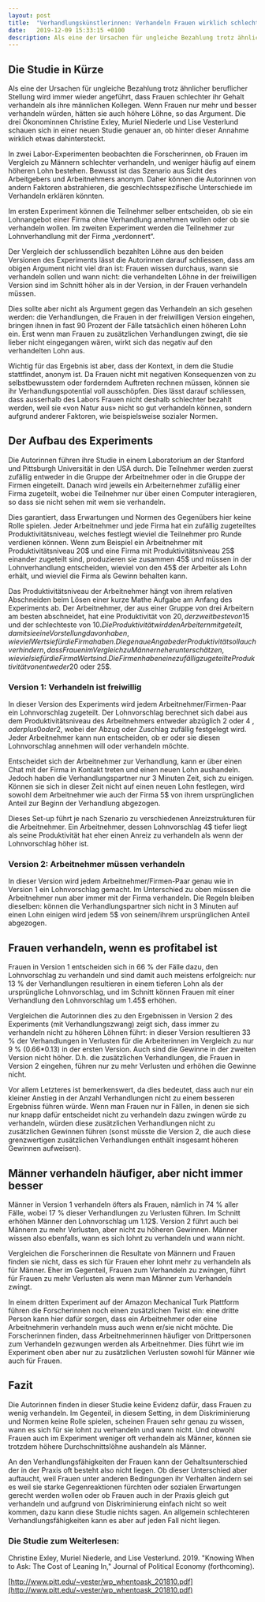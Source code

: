 ```yaml
---
layout: post
title:  "Verhandlungskünstlerinnen: Verhandeln Frauen wirklich schlechter als ihre männlichen Kollegen?"
date:   2019-12-09 15:33:15 +0100
description: Als eine der Ursachen für ungleiche Bezahlung trotz ähnlicher beruflicher Stellung wird immer wieder angeführt, dass Frauen schlechter ihr Gehalt verhandeln als ihre männlichen Kollegen. Wenn Frauen nur mehr und besser verhandeln würden, hätten sie auch höhere Löhne, so das Argument. Die drei Ökonominnen Christine Exley, Muriel Niederle und Lise Vesterlund schauen sich in einer neuen Studie genauer an, ob hinter dieser Annahme wirklich etwas dahintersteckt.
---
```


## Die Studie in Kürze

Als eine der Ursachen für ungleiche Bezahlung trotz ähnlicher beruflicher Stellung wird immer wieder angeführt, dass Frauen schlechter ihr Gehalt verhandeln als ihre männlichen Kollegen. Wenn Frauen nur mehr und besser verhandeln würden, hätten sie auch höhere Löhne, so das Argument. Die drei Ökonominnen Christine Exley, Muriel Niederle und Lise Vesterlund schauen sich in einer neuen Studie genauer an, ob hinter dieser Annahme wirklich etwas dahintersteckt.

In zwei Labor-Experimenten beobachten die Forscherinnen, ob Frauen im Vergleich zu Männern schlechter verhandeln, und weniger häufig auf einem höheren Lohn bestehen. Bewusst ist das Szenario aus Sicht des Arbeitgebers und Arbeitnehmers anonym. Daher können die Autorinnen von andern Faktoren abstrahieren, die geschlechtsspezifische Unterschiede im Verhandeln erklären könnten.

Im ersten Experiment können die Teilnehmer selber entscheiden, ob sie ein Lohnangebot einer Firma ohne Verhandlung annehmen wollen oder ob sie verhandeln wollen. Im zweiten Experiment werden die Teilnehmer zur Lohnverhandlung mit der Firma „verdonnert“.

Der Vergleich der schlussendlich bezahlten Löhne aus den beiden Versionen des Experiments lässt die Autorinnen darauf schliessen, dass am obigen Argument nicht viel dran ist: Frauen wissen durchaus, wann sie verhandeln sollen und wann nicht: die verhandelten Löhne in der freiwilligen Version sind im Schnitt höher als in der Version, in der Frauen verhandeln müssen.

Dies sollte aber nicht als Argument gegen das Verhandeln an sich gesehen werden: die Verhandlungen, die Frauen in der freiwilligen Version eingehen, bringen ihnen in fast 90 Prozent der Fälle tatsächlich einen höheren Lohn ein. Erst wenn man Frauen zu zusätzlichen Verhandlungen zwingt, die sie lieber nicht eingegangen wären, wirkt sich das negativ auf den verhandelten Lohn aus.

Wichtig für das Ergebnis ist aber, dass der Kontext, in dem die Studie stattfindet, anonym ist. Da Frauen nicht mit negativen Konsequenzen von zu selbstbewusstem oder forderndem Auftreten rechnen müssen, können sie ihr Verhandlungspotential voll ausschöpfen. Dies lässt darauf schliessen, dass ausserhalb des Labors Frauen nicht deshalb schlechter bezahlt werden, weil sie «von Natur aus» nicht so gut verhandeln können, sondern aufgrund anderer Faktoren, wie beispielsweise sozialer Normen.

## Der Aufbau des Experiments

Die Autorinnen führen ihre Studie in einem Laboratorium an der Stanford und Pittsburgh Universität in den USA durch. Die Teilnehmer werden zuerst zufällig entweder in die Gruppe der Arbeitnehmer oder in die Gruppe der Firmen eingeteilt. Danach wird jeweils ein Arbeiternehmer zufällig einer Firma zugeteilt, wobei die Teilnehmer nur über einen Computer interagieren, so dass sie nicht sehen mit wem sie verhandeln.

Dies garantiert, dass Erwartungen und Normen des Gegenübers hier keine Rolle spielen. Jeder Arbeitnehmer und jede Firma hat ein zufällig zugeteiltes Produktivitätsniveau, welches festlegt wieviel die Teilnehmer pro Runde verdienen können. Wenn zum Beispiel ein Arbeitnehmer mit Produktivitätsniveau 20$ und eine Firma mit Produktivitätsniveau 25$ einander zugeteilt sind, produzieren sie zusammen 45$ und müssen in der Lohnverhandlung entscheiden, wieviel von den 45$ der Arbeiter als Lohn erhält, und wieviel die Firma als Gewinn behalten kann.

Das Produktivitätsniveau der Arbeitnehmer hängt von ihrem relativen Abschneiden beim Lösen einer kurze Mathe Aufgabe am Anfang des Experiments ab. Der Arbeitnehmer, der aus einer Gruppe von drei Arbeitern am besten abschneidet, hat eine Produktivität von 20$, der zweitbeste von 15$ und der schlechteste von 10$. Die Produktivität wird den Arbeitern mitgeteilt, damit sie eine Vorstellung davon haben, wieviel Wert sie für die Firma haben. Die genaue Angabe der Produktivität soll auch verhindern, dass Frauen im Vergleich zu Männern eher unterschätzen, wie viel sie für die Firma Wert sind. Die Firmen haben eine zufällig zugeteilte Produktivität von entweder 20$ oder 25$.

### Version 1: Verhandeln ist freiwillig

In dieser Version des Experiments wird jedem Arbeitnehmer/Firmen-Paar ein Lohnvorschlag zugeteilt. Der Lohnvorschlag berechnet sich dabei aus dem Produktivitätsniveau des Arbeitnehmers entweder abzüglich 2 oder 4 $, oder plus 0 oder 2$, wobei der Abzug oder Zuschlag zufällig festgelegt wird.  Jeder Arbeitnehmer kann nun entscheiden, ob er oder sie diesen Lohnvorschlag annehmen will oder verhandeln möchte.

Entscheidet sich der Arbeitnehmer zur Verhandlung, kann er über einen Chat mit der Firma in Kontakt treten und einen neuen Lohn aushandeln. Jedoch haben die Verhandlungspartner nur 3 Minuten Zeit, sich zu einigen. Können sie sich in dieser Zeit nicht auf einen neuen Lohn festlegen, wird sowohl dem Arbeitnehmer wie auch der Firma 5$ von ihrem ursprünglichen Anteil zur Beginn der Verhandlung abgezogen.

Dieses Set-up führt je nach Szenario zu verschiedenen Anreizstrukturen für die Arbeitnehmer. Ein Arbeitnehmer, dessen Lohnvorschlag 4$ tiefer liegt als seine Produktivität hat eher einen Anreiz zu verhandeln als wenn der Lohnvorschlag höher ist.

### Version 2: Arbeitnehmer müssen verhandeln

In dieser Version wird jedem Arbeitnehmer/Firmen-Paar genau wie in Version 1 ein Lohnvorschlag gemacht. Im Unterschied zu oben müssen die Arbeitnehmer nun aber immer mit der Firma verhandeln. Die Regeln bleiben dieselben: können die Verhandlungspartner sich nicht in 3 Minuten auf einen Lohn einigen wird jedem 5$ von seinem/ihrem ursprünglichen Anteil abgezogen.

## Frauen verhandeln, wenn es profitabel ist

Frauen in Version 1 entscheiden sich in 66 % der Fälle dazu, den Lohnvorschlag zu verhandeln und sind damit auch meistens erfolgreich: nur 13 % der Verhandlungen resultieren in einem tieferen Lohn als der ursprüngliche Lohnvorschlag, und im Schnitt können Frauen mit einer Verhandlung den Lohnvorschlag um 1.45$ erhöhen.

Vergleichen die Autorinnen dies zu den Ergebnissen in Version 2 des Experiments (mit Verhandlungszwang) zeigt sich, dass immer zu verhandeln nicht zu höheren Löhnen führt: in dieser Version resultieren 33 % der Verhandlungen in Verlusten für die Arbeiterinnen im Vergleich zu nur 9 % (0.66*0.13) in der ersten Version. Auch sind die Gewinne in der zweiten Version nicht höher. D.h. die zusätzlichen Verhandlungen, die Frauen in Version 2 eingehen, führen nur zu mehr Verlusten und erhöhen die Gewinne nicht.

Vor allem Letzteres ist bemerkenswert, da dies bedeutet, dass auch nur ein kleiner Anstieg in der Anzahl Verhandlungen nicht zu einem besseren Ergebniss führen würde. Wenn man Frauen nur in Fällen, in denen sie sich nur knapp dafür entscheidet nicht zu verhandeln dazu zwingen würde zu verhandeln, würden diese zusätzlichen Verhandlungen nicht zu zusätzlichen Gewinnen führen (sonst müsste die Version 2, die auch diese grenzwertigen zusätzlichen Verhandlungen enthält insgesamt höheren Gewinnen aufweisen).

## Männer verhandeln häufiger, aber nicht immer besser

Männer in Version 1 verhandeln öfters als Frauen, nämlich in 74 % aller Fälle, wobei 17 % dieser Verhandlungen zu Verlusten führen. Im Schnitt erhöhen Männer den Lohnvorschlag um 1.12$. Version 2 führt auch bei Männern zu mehr Verlusten, aber nicht zu höheren Gewinnen. Männer wissen also ebenfalls, wann es sich lohnt zu verhandeln und wann nicht.

Vergleichen die Forscherinnen die Resultate von Männern und Frauen finden sie nicht, dass es sich für Frauen eher lohnt mehr zu verhandeln als für Männer. Eher im Gegenteil, Frauen zum Verhandeln zu zwingen, führt für Frauen zu mehr Verlusten als wenn man Männer zum Verhandeln zwingt.

In einem dritten Experiment auf der Amazon Mechanical Turk Plattform führen die Forscherinnen noch einen zusätzlichen Twist ein: eine dritte Person kann hier dafür sorgen, dass ein Arbeitnehmer oder eine Arbeitnehmerin verhandeln muss auch wenn er/sie nicht möchte. Die Forscherinnen finden, dass Arbeitnehmerinnen häufiger von Drittpersonen zum Verhandeln gezwungen werden als Arbeitnehmer. Dies führt wie im Experiment oben aber nur zu zusätzlichen Verlusten sowohl für Männer wie auch für Frauen.

## Fazit

Die Autorinnen finden in dieser Studie keine Evidenz dafür, dass Frauen zu wenig verhandeln. Im Gegenteil, in diesem Setting, in dem Diskriminierung und Normen keine Rolle spielen, scheinen Frauen sehr genau zu wissen, wann es sich für sie lohnt zu verhandeln und wann nicht. Und obwohl Frauen auch im Experiment weniger oft verhandeln als Männer, können sie trotzdem höhere Durchschnittslöhne aushandeln als Männer.

An den Verhandlungsfähigkeiten der Frauen kann der Gehaltsunterschied der in der Praxis oft besteht also nicht liegen. Ob dieser Unterschied aber auftaucht, weil Frauen unter anderen Bedingungen ihr Verhalten ändern sei es weil sie starke Gegenreaktionen fürchten oder sozialen Erwartungen gerecht werden wollen oder ob Frauen auch in der Praxis gleich gut verhandeln und aufgrund von Diskriminierung einfach nicht so weit kommen, dazu kann diese Studie nichts sagen. An allgemein schlechteren Verhandlungsfähigkeiten kann es aber auf jeden Fall nicht liegen.




### Die Studie zum Weiterlesen:
Christine Exley, Muriel Niederle, and Lise Vesterlund. 2019. "Knowing When to Ask: The Cost of Leaning In,"  Journal of Political Economy (forthcoming).

[http://www.pitt.edu/~vester/wp_whentoask_201810.pdf](http://www.pitt.edu/~vester/wp_whentoask_201810.pdf)
